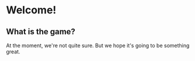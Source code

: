 # Welcome!

## What is the game?
At the moment, we're not quite sure. But we hope it's going to be something great.
